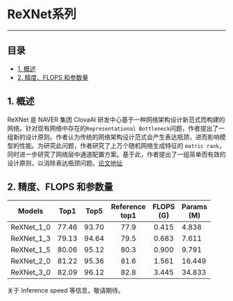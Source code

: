# ReXNet系列
---
## 目录

* [1. 概述](#1)
* [2. 精度、FLOPS 和参数量](#2)

<a name='1'></a>

## 1. 概述

ReXNet 是 NAVER 集团 ClovaAI 研发中心基于一种网络架构设计新范式而构建的网络。针对现有网络中存在的`Representational Bottleneck`问题，作者提出了一组新的设计原则。作者认为传统的网络架构设计范式会产生表达瓶颈，进而影响模型的性能。为研究此问题，作者研究了上万个随机网络生成特征的 `matric rank`，同时进一步研究了网络层中通道配置方案。基于此，作者提出了一组简单而有效的设计原则，以消除表达瓶颈问题。[论文地址](https://arxiv.org/pdf/2007.00992.pdf)

<a name='2'></a>


## 2. 精度、FLOPS 和参数量

| Models | Top1 | Top5 | Reference<br>top1| FLOPS<br/>(G) | Params<br/>(M) |
|:--:|:--:|:--:|:--:|:--:|----|
| ReXNet_1_0 | 77.46 | 93.70 |       77.9        | 0.415 | 4.838 |
| ReXNet_1_3 | 79.13 | 94.64 |       79.5        | 0.683 | 7.611 |
| ReXNet_1_5 | 80.06 | 95.12 |       80.3        | 0.900 | 9.791 |
| ReXNet_2_0 | 81.22 | 95.36 |       81.6        | 1.561 | 16.449 |
| ReXNet_3_0 | 82.09 | 96.12 |       82.8        | 3.445 | 34.833 |

关于 Inference speed 等信息，敬请期待。
